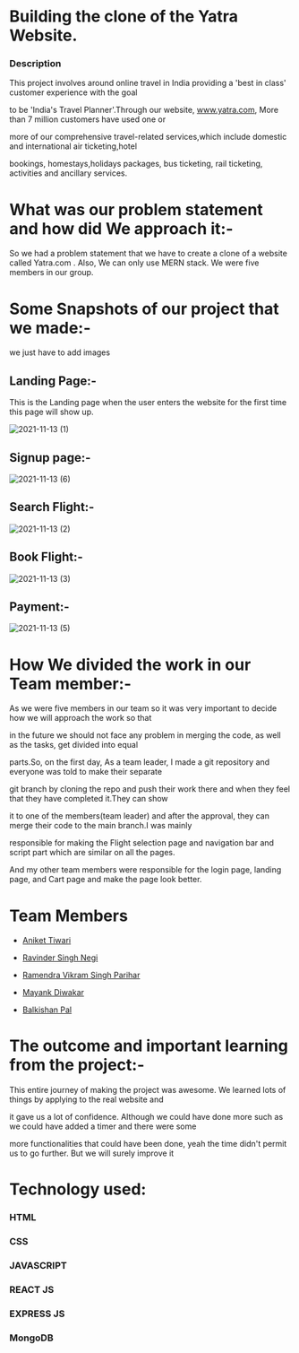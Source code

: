 # Building the clone of the Yatra Website.

###  Description

This project involves around online travel in India providing a 'best in class' customer experience with the goal  

to be 'India's Travel Planner'.Through our website, www.yatra.com, More than 7 million customers have used one or 

more of our comprehensive travel-related services,which include domestic and international air ticketing,hotel 

bookings, homestays,holidays packages, bus ticketing, rail ticketing, activities and ancillary services.


# What was our problem statement and how did We approach it:-

So we had a problem statement that we have to create a clone of a website called Yatra.com . Also, We can only use MERN stack. We were five members in our group.

# Some Snapshots of our project that we made:-

we just have to add images

##  Landing Page:- 


This is the Landing page when the user enters the website for the first time this page will show up.

![2021-11-13 (1)](https://user-images.githubusercontent.com/46128997/141647014-4a4bf530-5b57-45d9-918f-4ca01b011f63.png)



##  Signup page:-


![2021-11-13 (6)](https://user-images.githubusercontent.com/46128997/141647086-f22baf63-c815-4a2a-962d-f0be442aa63e.png)


## Search Flight:-


![2021-11-13 (2)](https://user-images.githubusercontent.com/46128997/141647062-17dbc147-ea9b-42a1-9f7c-f3191fbf23ee.png)


## Book Flight:-


![2021-11-13 (3)](https://user-images.githubusercontent.com/46128997/141647068-1e2fc67a-c8e0-41ce-859b-ed965182f0aa.png)


## Payment:-


![2021-11-13 (5)](https://user-images.githubusercontent.com/46128997/141647074-90f8248c-a088-4708-9b61-64e108e606cb.png)


 # How We divided the work in our Team member:-
 
 As we were five members in our team so it was very important to decide how we will approach the work so that
 
 in the future we should not face any problem in merging the code, as well as the tasks, get divided into equal 
 
 parts.So, on the first day, As a team leader, I made a git repository and everyone was told to make their separate 
 
 git branch by cloning the repo and push their work there and when they feel that they have completed it.They can show
 
 it to one of the members(team leader) and after the approval, they can merge their code to the main branch.I was mainly
 
 responsible for making the Flight selection page and navigation bar and script part which are similar on all the pages.
 
 And my other team members were responsible for the login page, landing page, and Cart page and make the page look better.
 
 # Team Members
 
 * [Aniket Tiwari](https://github.com/aniketT23)

 * [Ravinder Singh Negi](https://github.com/Ravinder2001)

 * [Ramendra Vikram Singh Parihar](https://github.com/rv-vikram)

 * [Mayank Diwakar](https://github.com/Mayank0303)

 * [Balkishan Pal](https://github.com/Balkishan-Pal)

 
 # The outcome and important learning from the project:-
 
 This entire journey of making the project was awesome. We learned lots of things by applying to the real website and
 
 it gave us a lot of confidence. Although we could have done more such as we could have added a timer and there were some
 
 more functionalities that could have been done, yeah the time didn't permit us to go further. But we will surely improve it
 
 # Technology used:
 
 ### HTML
 
 ### CSS
 
 ### JAVASCRIPT
 
 ### REACT JS
 
 ### EXPRESS JS
 
 ### MongoDB
